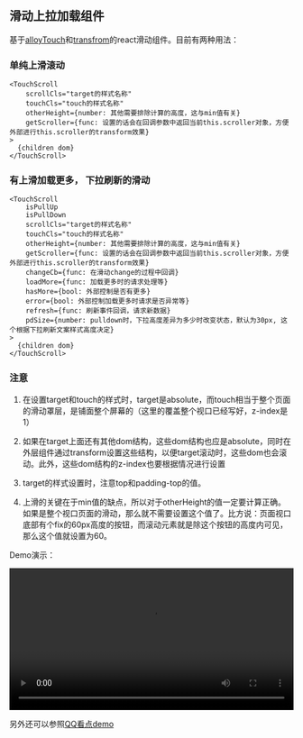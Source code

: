 ## 滑动上拉加载组件

基于[alloyTouch](https://github.com/AlloyTeam/AlloyTouch)和[transfrom](https://github.com/AlloyTeam/AlloyTouch/tree/master/transformjs)的react滑动组件。目前有两种用法：   

### 单纯上滑滚动
```
<TouchScroll 
    scrollCls="target的样式名称" 
    touchCls="touch的样式名称" 
    otherHeight={number: 其他需要排除计算的高度，这与min值有关}
    getScroller={func: 设置的话会在回调参数中返回当前this.scroller对象，方便外部进行this.scroller的transform效果}
>
  {children dom}    
</TouchScroll>
```

### 有上滑加载更多， 下拉刷新的滑动
```
<TouchScroll 
    isPullUp
    isPullDown
    scrollCls="target的样式名称" 
    touchCls="touch的样式名称" 
    otherHeight={number: 其他需要排除计算的高度，这与min值有关}
    getScroller={func: 设置的话会在回调参数中返回当前this.scroller对象，方便外部进行this.scroller的transform效果}
    changeCb={func: 在滑动change的过程中回调}
    loadMore={func: 加载更多时的请求处理等}
    hasMore={bool: 外部控制是否有更多}
    error={bool: 外部控制加载更多时请求是否异常等}
    refresh={func: 刷新事件回调，请求新数据}
    pdSize={number: pulldown时，下拉高度差异为多少时改变状态，默认为30px, 这个根据下拉刷新文案样式高度决定}
>
  {children dom}    
</TouchScroll>
```

### 注意

1. 在设置target和touch的样式时，target是absolute，而touch相当于整个页面的滑动罩层，是铺面整个屏幕的（这里的覆盖整个视口已经写好，z-index是1）     

2. 如果在target上面还有其他dom结构，这些dom结构也应是absolute，同时在外层组件通过transform设置这些结构，以便target滚动时，这些dom也会滚动。此外，这些dom结构的z-index也要根据情况进行设置     

3. target的样式设置时，注意top和padding-top的值。 

4. 上滑的关键在于min值的缺点，所以对于otherHeight的值一定要计算正确。如果是整个视口页面的滑动，那么就不需要设置这个值了。比方说：页面视口底部有个fix的60px高度的按钮，而滚动元素就是除这个按钮的高度内可见，那么这个值就设置为60。 

Demo演示：

<video controls="controls" src="https://pan.baidu.com/s/1P7tD458pum_jdHWyhQapxA" width="100%"></video>

另外还可以参照[QQ看点demo](https://github.com/AlloyTeam/AlloyTouch/wiki/kandian)
